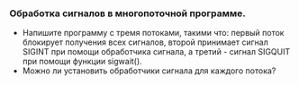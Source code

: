 
### Обработка сигналов в многопоточной программе.
- Напишите программу с тремя потоками, такими что: первый поток блокирует получения всех сигналов, второй принимает сигнал SIGINT при помощи обработчика сигнала, а третий - сигнал SIGQUIT при помощи функции sigwait().
- Можно ли установить обработчики сигнала для каждого потока?
